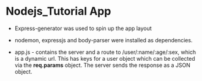 # Nodejs_Tutorial App

* Express-generator was used to spin up the app layout

* nodemon, expressjs and body-parser were installed as dependencies.

* app.js - contains the server and a route to /user/:name/:age/:sex, which is a dynamic url. This has keys for a user object which can be collected via the **req.params** object. The server sends the response as a JSON object.
